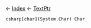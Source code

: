 ← [Index](Api-Index) ← [TextPtr](VRage.Game.ModAPI.Ingame.Utilities.TextPtr)

```csharp[char](System.Char) Char```